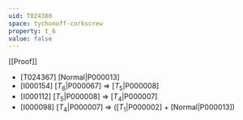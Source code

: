 ```yaml
---
uid: T024380
space: tychonoff-corkscrew
property: t_6
value: false
---
```

[[Proof]]

* [T024367] [Normal|P000013]
* [I000154] [$T_6$|P000067] => [$T_5$|P000008]
* [I000112] [$T_5$|P000008] => [$T_4$|P000007]
* [I000098] [$T_4$|P000007] => ([$T_1$|P000002] + [Normal|P000013])

